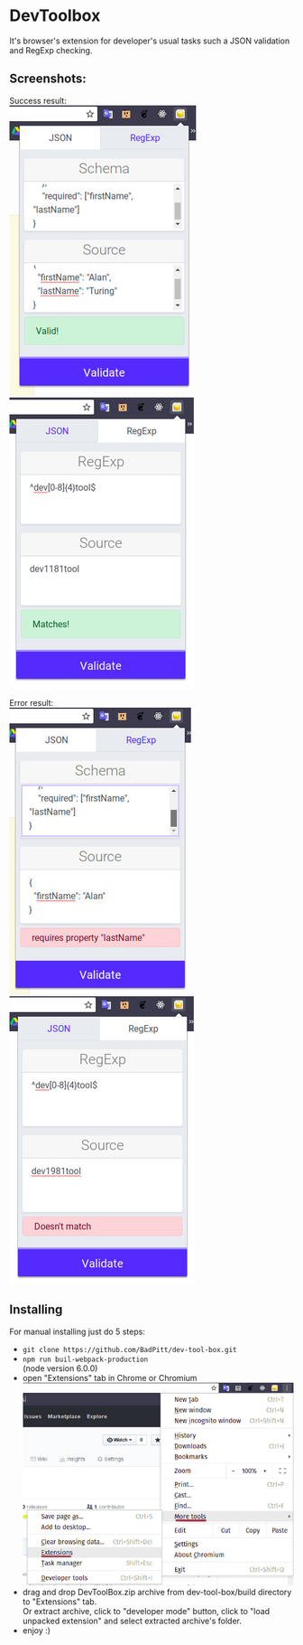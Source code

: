 # DevToolbox
It's browser's extension for developer's usual tasks such a JSON validation and RegExp checking.

[json-valid]: https://github.com/BadPitt/dev-tool-box/raw/master/docs/images/screen-json-valid.jpg "Success result of json validation"
[json-error]: https://github.com/BadPitt/dev-tool-box/raw/master/docs/images/screen-json-error.jpg "Error result of json validation"
[regexp-valid]: https://github.com/BadPitt/dev-tool-box/raw/master/docs/images/screen-regexp-valid.jpg "Success result of RegExp checking"
[regexp-error]: https://github.com/BadPitt/dev-tool-box/raw/master/docs/images/screen-regexp-error.jpg "Error result of RegExp checking"
[ext-tab-menu]: https://github.com/BadPitt/dev-tool-box/raw/master/docs/images/ext-tab-menu.jpg "Chromium menu"

## Screenshots:
Success result:\
![alt text][json-valid]
![alt text][regexp-valid]

Error result:\
![alt text][json-error]
![alt text][regexp-error]

## Installing

For manual installing just do 5 steps:

- `git clone https://github.com/BadPitt/dev-tool-box.git`
- `npm run buil-webpack-production` \
(node version 6.0.0)
- open "Extensions" tab in Chrome or Chromium \
![alt text][ext-tab-menu]
- drag and drop DevToolBox.zip archive from dev-tool-box/build directory to "Extensions" tab. \
Or extract archive, click to "developer mode" button, click to "load unpacked extension" and select extracted archive's folder.
- enjoy :)